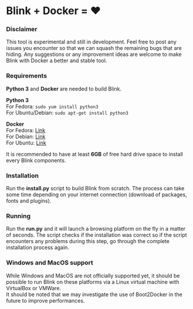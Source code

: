 # Blink + Docker = :heart: #

### Disclaimer ###
This tool is experimental and still in development. Feel free to post any issues you encounter so that we can squash the remaining bugs that are hiding. Any suggestions or any improvement ideas are welcome to make Blink with Docker a better and stable tool.

### Requirements ###
**Python 3** and **Docker** are needed to build Blink.  

**Python 3**  
For Fedora: `sudo yum install python3`  
For Ubuntu/Debian: `sudo apt-get install python3`  

**Docker**  
For Fedora: [Link](https://docs.docker.com/installation/fedora/)  
For Debian: [Link](https://docs.docker.com/installation/debian/)  
For Ubuntu: [Link](https://docs.docker.com/installation/ubuntulinux/)  

It is recommended to have at least **6GB** of free hard drive space to install every Blink components.

### Installation ###
Run the **install.py** script to build Blink from scratch. The process can take some time depending on your internet connection (download of packages, fonts and plugins).

### Running ###
Run the **run.py** and it will launch a browsing platform on the fly in a matter of seconds. The script checks if the installation was correct so if the script encounters any problems during this step, go through the complete installation process again.

### Windows and MacOS support ###
While Windows and MacOS are not officially supported yet, it should be possible to run Blink on these platforms via a Linux virtual machine with VirtualBox or VMWare.  
It should be noted that we may investigate the use of Boot2Docker in the future to improve performances.
